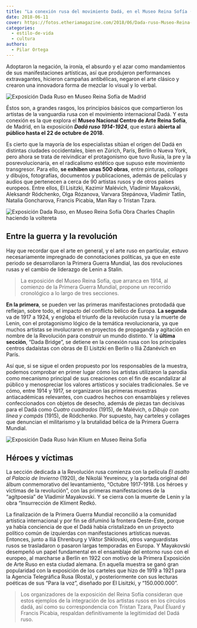 ```yaml
---
title: "La conexión rusa del movimiento Dadá, en el Museo Reina Sofía (Madrid)"
date: 2018-06-11
cover: https://fotos.etheriamagazine.com/2018/06/Dada-ruso-Museo-Reina-Sofia-VARVARA-STEPANOVA.jpg
categories: 
  - estilo-de-vida
  - cultura
authors: 
  - Pilar Ortega
---
```


Adoptaron la negación, la ironía, el absurdo y el azar como mandamientos de sus 
manifestaciones artísticas, así que produjeron performances extravagantes, hicieron 
campañas antibélicas, negaron el arte clásico y crearon una innovadora forma de mezclar 
lo visual y lo verbal. 

![Exposición Dada Ruso en Museo Reina Sofía de Madrid](https://fotos.etheriamagazine.com/2018/06/Museo-Reina-Sofia-Dada-Ruso-Liubov-Popova.jpg "Escenografía para Agitación en la Tierra, de Serguéi Tretiakov, Teatro Meyerhold. Moscú (1923-1924)")

Éstos son, a grandes rasgos, los principios básicos que compartieron los artistas de la 
vanguardia rusa con el movimiento internacional Dadá. Y esta conexión es la que explora 
el **Museo Nacional Centro de Arte Reina Sofía**, de Madrid, en la exposición _**Dadá 
ruso 1914-1924**_, que estará **abierta al público hasta el 22 de octubre de 2018**. 

Es cierto que la mayoría de los especialistas sitúan el origen del Dadá en distintas 
ciudades occidentales, bien en Zúrich, París, Berlín o Nueva York, pero ahora se trata 
de reivindicar el protagonismo que tuvo Rusia, la pre y la posrevolucionaria, en el 
radicalismo estético que supuso este movimiento transgresor. Para ello, **se exhiben 
unas 500 obras**, entre pinturas, _collages_ y dibujos, fotografías, documentos y 
publicaciones, además de películas y audios que pertenecen a cerca de 90 artistas rusos 
y de otros países europeos. Entre ellos, El Lisitzki, Kazimir Malévich, Vladimir 
Mayakovski, Aleksandr Ródchenko, Olga Rózanova, Varvara Stepánova, Vladimir Tatlin, 
Natalia Goncharova, Francis Picabia, Man Ray o Tristan Tzara. 

![Exposición Dada Ruso, en Museo Reina Sofía Obra Charles Chaplin haciendo la voltereta](https://fotos.etheriamagazine.com/2018/06/Dada-ruso-Museo-Reina-Sofia-VARVARA-STEPANOVA.jpg "'Charles Chaplin haciendo la voltereta', 1922. Una obra de Varvara Stepánova")

## Entre la guerra y la revolución

Hay que recordar que el arte en general, y el arte ruso en particular, estuvo 
necesariamente impregnado de connotaciones políticas, ya que en este periodo se 
desarrollaron la Primera Guerra Mundial, las dos revoluciones rusas y el cambio de 
liderazgo de Lenin a Stalin. 

> La exposición del Museo Reina Sofía, que arranca en 1914, al comienzo de la Primera 
> Guerra Mundial, propone un recorrido cronológico a lo largo de tres secciones. 

**En la primera**, se pueden ver las primeras manifestaciones protodadá que reflejan, 
sobre todo, el impacto del conflicto bélico de Europa. **La segunda** va de 1917 a 1924, 
y engloba el triunfo de la revolución rusa y la muerte de Lenin, con el protagonismo 
lógico de la temática revolucionaria, ya que muchos artistas se involucraron en 
proyectos de propaganda y agitación en nombre de la Revolución para construir un mundo 
distinto. Y la **última sección**, “Dada Bridge”, se detiene en la conexión rusa con los 
principales centros dadaístas con obras de El Lisitzki en Berlín o Iliá Zdanévich en 
París. 

Así que, si se sigue el orden propuesto por los responsables de la muestra, podemos 
comprobar en primer lugar cómo los artistas utilizaron la parodia como mecanismo 
principal de sus creaciones con el fin de escandalizar al público y menospreciar los 
valores artísticos y sociales tradicionales. Se ve cómo, entre 1914 y 1917, se 
organizaron las primeras muestras antiacadémicas relevantes, con cuadros hechos con 
ensamblajes y relieves confeccionados con objetos de desecho, además de piezas tan 
decisivas para el Dadá como _Cuatro cuadrados_ (1915), de Malévich, o _Dibujo con línea 
y compás_ (1915), de Ródchenko. Por supuesto, hay carteles y collages que denuncian el 
militarismo y la brutalidad bélica de la Primera Guerra Mundial. 

![Exposición Dada Ruso Iván Klium en Museo Reina Sofía](https://fotos.etheriamagazine.com/2018/06/Ivan-Klium-Dada-Ruso-Museo-Reina-Sofia.jpg "'Autorretrato con una sierra (Composición no objetiva!, 1914, de Iván Klium")

## Héroes y víctimas

La sección dedicada a la Revolución rusa comienza con la película _El asalto al Palacio 
de Invierno_ (1920), de Nikolái Yevreinov, y la portada original del álbum conmemorativo 
del levantamiento, “Octubre 1917-1918. Los héroes y víctimas de la revolución”, con las 
primeras manifestaciones de la “agítpoesia” de Vladimir Mayakovski. Y se cierra con la 
muerte de Lenin y la obra “Insurrección de Kliment Redkó. 

La finalización de la Primera Guerra Mundial reconcilió a la comunidad artística 
internacional y por fin se difuminó la frontera Oeste-Este, porque ya había conciencia 
de que el Dadá había cristalizado en un proyecto político común de izquierdas con 
manifestaciones artísticas nuevas. Entonces, junto a Iliá Ehrenburg y Viktor Shklovski, 
otros vanguardistas rusos se trasladaron o pasaron largas temporadas en Europa. Y 
Mayakovski desempeñó un papel fundamental en el ensamblaje del entorno ruso con el 
europeo, al marcharse a Berlín en 1922 con motivo de la Primera Exposición de Arte Ruso 
en esta ciudad alemana. En aquella muestra se ganó gran popularidad con la exposición de 
los carteles que hizo de 1919 a 1921 para la Agencia Telegráfica Rusa (Rosta), y 
posteriormente con sus lecturas poéticas de sus “Para la voz”, diseñado por El Lisitzki, 
y “150.000.000”. 

> Los organizadores de la exposición del Reina Sofía consideran que estos ejemplos de la 
> integración de los artistas rusos en los círculos dadá, así como su correspondencia con 
> Tristan Tzara, Paul Éluard y Francis Picabia, respaldan definitivamente la legitimidad 
> del Dadá ruso.

